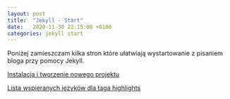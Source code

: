 ```yaml
---
layout: post
title:  "Jekyll - Start"
date:   2020-11-30 22:15:00 +0100
categories: jekyll start
---
```

Poniżej zamieszczam kilka stron które ułatwiają wystartowanie z pisaniem bloga przy pomocy Jekyll.

[Instalacja i tworzenie nowego projektu][jekyll-quick-start]

[Lista wspieranych języków dla taga highlights][ruby-rouge]

[ruby-rouge]: https://github.com/rouge-ruby/rouge/wiki/List-of-supported-languages-and-lexers
[jekyll-quick-start]: https://jekyllrb.com/docs/
